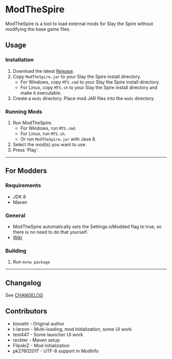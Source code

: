 # ModTheSpire #
ModTheSpire is a tool to load external mods for Slay the Spire without modifying the base game files.

## Usage ##
### Installation ###
1. Download the latest [Release](https://github.com/kiooeht/ModTheSpire/releases).
2. Copy `ModTheSpire.jar` to your Slay the Spire install directory.
    * For Windows, copy `MTS.cmd` to your Slay the Spire install directory.
    * For Linux, copy `MTS.sh` to your Slay the Spire install directory and make it executable.
3. Create a `mods` directory. Place mod JAR files into the `mods` directory.

### Running Mods ###
1. Run ModTheSpire.
    * For Windows, run `MTS.cmd`.
	* For Linux, run `MTS.sh`.
	* Or run `ModTheSpire.jar` with Java 8.
2. Select the mod(s) you want to use.
3. Press 'Play'.

---

## For Modders ##
### Requirements ###
* JDK 8
* Maven

### General ###
* ModTheSpire automatically sets the Settings.isModded flag to true, so there is no need to do that yourself.
* [Wiki](https://github.com/kiooeht/ModTheSpire/wiki/SpirePatch)

### Building ###
1. Run `mvnw package`

---

## Changelog ##
See [CHANGELOG](CHANGELOG.md)

## Contributors ##
* kiooeht - Original author
* t-larson - Multi-loading, mod initialization, some UI work
* test447 - Some launcher UI work
* reckter - Maven setup
* FlipskiZ - Mod initialization
* pk27602017 - UTF-8 support in ModInfo
